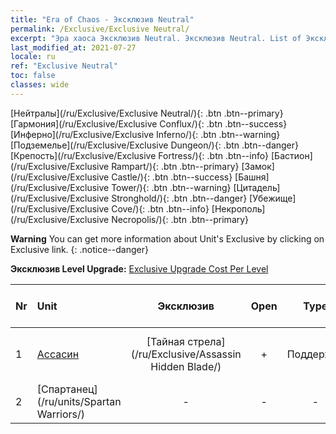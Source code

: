```yaml
---
title: "Era of Chaos - Эксклюзив Neutral"
permalink: /Exclusive/Exclusive Neutral/
excerpt: "Эра хаоса Эксклюзив Neutral. Эксклюзив Neutral. List of Эксклюзив Neutral in Era of Chaos"
last_modified_at: 2021-07-27
locale: ru
ref: "Exclusive Neutral"
toc: false
classes: wide
---
```

 [Нейтралы](/ru/Exclusive/Exclusive Neutral/){: .btn .btn--primary} [Гармония](/ru/Exclusive/Exclusive Conflux/){: .btn .btn--success} [Инферно](/ru/Exclusive/Exclusive Inferno/){: .btn .btn--warning} [Подземелье](/ru/Exclusive/Exclusive Dungeon/){: .btn .btn--danger} [Крепость](/ru/Exclusive/Exclusive Fortress/){: .btn .btn--info} [Бастион](/ru/Exclusive/Exclusive Rampart/){: .btn .btn--primary} [Замок](/ru/Exclusive/Exclusive Castle/){: .btn .btn--success} [Башня](/ru/Exclusive/Exclusive Tower/){: .btn .btn--warning} [Цитадель](/ru/Exclusive/Exclusive Stronghold/){: .btn .btn--danger} [Убежище](/ru/Exclusive/Exclusive Cove/){: .btn .btn--info} [Некрополь](/ru/Exclusive/Exclusive Necropolis/){: .btn .btn--primary} 

**Warning** You can get more information about Unit's Exclusive by clicking on Exclusive link. 
{: .notice--danger}

 **Эксклюзив Level Upgrade:** [Exclusive Upgrade Cost Per Level](/Exclusive/ExclusiveUpgradeCostPerLevel/)

  | Nr |         Unit        | Эксклюзив | Open  |    Type   |  Item to Rank UP      |  Облик   |
  |:---|:--------------------|:-------------:|:-----:|:---------:|:---------------------:|:-------:|
  | 1  | [Ассасин](/ru/units/Assassin/) | [Тайная стрела](/ru/Exclusive/Assassin Hidden Blade/) | + | Поддержка | [Жетон Тайной стрелы](/ru/Items/con_2200/) | [Особый облик: Тайная стрела](/ru/Items/con_2199/) |
  | 2  | [Спартанец](/ru/units/Spartan Warriors/) | - | - | - | none | none |
